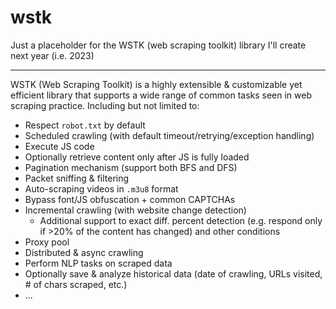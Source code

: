 # wstk
Just a placeholder for the WSTK (web scraping toolkit) library I'll create next year (i.e. 2023)

---

WSTK (Web Scraping Toolkit) is a highly extensible & customizable yet efficient library that supports a wide range of common tasks seen in web scraping practice. Including but not limited to:

- Respect `robot.txt` by default
- Scheduled crawling (with default timeout/retrying/exception handling)
- Execute JS code
- Optionally retrieve content only after JS is fully loaded
- Pagination mechanism (support both BFS and DFS)
- Packet sniffing & filtering
- Auto-scraping videos in `.m3u8` format
- Bypass font/JS obfuscation + common CAPTCHAs
- Incremental crawling (with website change detection)
  - Additional support to exact diff. percent detection (e.g. respond only if >20% of the content has changed) and other conditions
- Proxy pool
- Distributed & async crawling
- Perform NLP tasks on scraped data
- Optionally save & analyze historical data (date of crawling, URLs visited, # of chars scraped, etc.)
- ...
